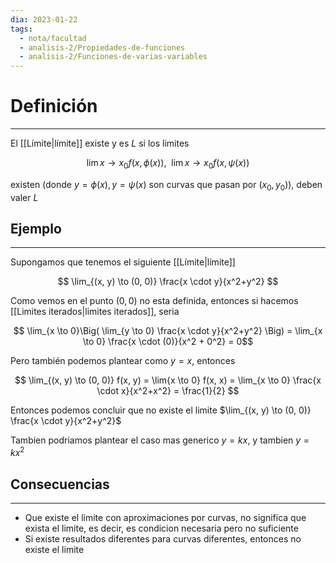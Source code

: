 ```yaml
---
dia: 2023-01-22
tags:
  - nota/facultad
  - analisis-2/Propiedades-de-funciones
  - analisis-2/Funciones-de-varias-variables
---
```

# Definición
---
El [[Límite|límite]] existe y es $L$ si los limites

$$ \lim{x \to x_0} f(x, \phi(x)), ~~ \lim{x \to x_0} f(x, \psi(x)) $$

existen (donde $y = \phi(x), y = \psi(x)$ son curvas que pasan por $(x_0, y_0)$), deben valer $L$

## Ejemplo
---
Supongamos que tenemos el siguiente [[Límite|límite]]

$$ \lim_{(x, y) \to (0, 0)} \frac{x \cdot y}{x^2+y^2} $$

Como vemos en el punto $(0, 0)$ no esta definida, entonces si hacemos [[Limites iterados|limites iterados]], seria

$$ \lim_{x \to 0}\Big( \lim_{y \to 0} \frac{x \cdot y}{x^2+y^2} \Big) = \lim_{x \to 0} \frac{x \cdot (0)}{x^2 + 0^2} = 0$$

Pero también podemos plantear como $y = x$, entonces 

$$ \lim_{(x, y) \to (0, 0)} f(x, y) = \lim{x \to 0} f(x, x) = \lim_{x \to 0} \frac{x \cdot x}{x^2+x^2} = \frac{1}{2} $$

Entonces podemos concluir que no existe el limite $\lim_{(x, y) \to (0, 0)} \frac{x \cdot y}{x^2+y^2}$

Tambien podriamos plantear el caso mas generico $y = kx$, y tambien $y = kx^2$

## Consecuencias
---
 * Que existe el limite con aproximaciones por curvas, no significa que exista el limite, es decir, es condicion necesaria pero no suficiente
 * Si existe resultados diferentes para curvas diferentes, entonces no existe el limite